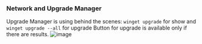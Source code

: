 ### Network and Upgrade Manager

Upgrade Manager is using behind the scenes: `winget upgrade` for show and `winget upgrade --all` for upgrade
Button for upgrade is available only if there are results.
![image](https://github.com/user-attachments/assets/116c6fe1-4b4e-4923-9c96-0bf46ad8e874)

